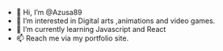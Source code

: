 - 👋 Hi, I’m @Azusa89
- 👀 I’m interested in Digital arts ,animations and video games.
- 🌱 I’m currently learning Javascript and React
- 📫 Reach me via my portfolio site.

<!---
Azusa89/Azusa89 is a ✨ special ✨ repository because its `README.md` (this file) appears on your GitHub profile.
You can click the Preview link to take a look at your changes.
--->
